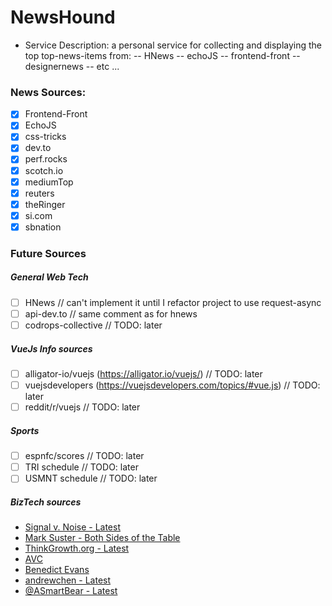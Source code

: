 # NewsHound
 * Service Description: a personal service for collecting and
     displaying the top top-news-items from:
     -- HNews
     -- echoJS
     -- frontend-front
     -- designernews
     -- etc ...


### News Sources:
  * [X] Frontend-Front
  * [X] EchoJS
  * [X] css-tricks
  * [X] dev.to
  * [X] perf.rocks
  * [X] scotch.io
  * [X] mediumTop
  * [X] reuters
  * [X] theRinger
  * [X] si.com
  * [X] sbnation

### Future Sources
##### General Web Tech
  * [ ] HNews         // can't implement it until I refactor project to use request-async
  * [ ] api-dev.to    // same comment as for hnews
  * [ ] codrops-collective  // TODO: later

##### VueJs Info sources
  * [ ] alligator-io/vuejs (https://alligator.io/vuejs/)              // TODO: later
  * [ ] vuejsdevelopers (https://vuejsdevelopers.com/topics/#vue.js)  // TODO: later
  * [ ] reddit/r/vuejs      // TODO: later

##### Sports
  * [ ] espnfc/scores       // TODO: later
  * [ ] TRI schedule        // TODO: later
  * [ ] USMNT schedule      // TODO: later

##### BizTech sources
  * [Signal v. Noise - Latest](https://m.signalvnoise.com/latest)
  * [Mark Suster - Both Sides of the Table](https://bothsidesofthetable.com/@msuster)
  * [ThinkGrowth.org - Latest](https://thinkgrowth.org/latest)
  * [AVC](http://avc.com/)
  * [Benedict Evans](https://www.ben-evans.com/)
  * [andrewchen - Latest](http://andrewchen.co/recent/)
  * [@ASmartBear - Latest](https://blog.asmartbear.com/)

